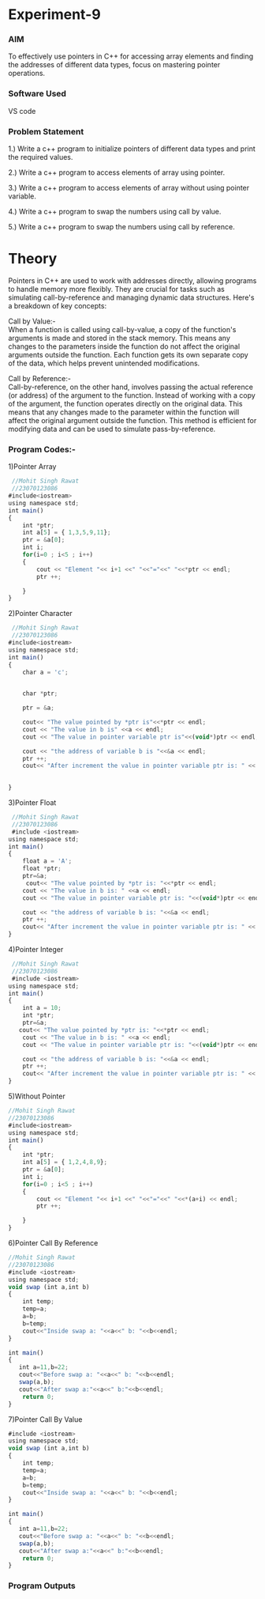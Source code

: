 # Experiment-9
### AIM
To effectively use pointers in C++ for accessing array elements and finding the addresses of different data types, focus on mastering pointer operations.

### Software Used
VS code

### Problem Statement
1.) Write a c++ program to initialize pointers of different data types and print the required values.

2.) Write a c++ program to access elements of array using pointer.

3.) Write a c++ program to access elements of array without using pointer variable.

4.) Write a c++ program to swap the numbers using call by value.

5.) Write a c++ program to swap the numbers using call by reference.

# Theory
Pointers in C++ are used to work with addresses directly, allowing programs to handle memory more flexibly. They are crucial for tasks such as simulating call-by-reference and managing dynamic data structures. Here's a breakdown of key concepts:

Call by Value:- <br>
When a function is called using call-by-value, a copy of the function's arguments is made and stored in the stack memory. This means any changes to the parameters inside the function do not affect the original arguments outside the function. Each function gets its own separate copy of the data, which helps prevent unintended modifications.

Call by Reference:- <br>
Call-by-reference, on the other hand, involves passing the actual reference (or address) of the argument to the function. Instead of working with a copy of the argument, the function operates directly on the original data. This means that any changes made to the parameter within the function will affect the original argument outside the function. This method is efficient for modifying data and can be used to simulate pass-by-reference.

### Program Codes:- 
1)Pointer Array
~~~ javascript
 //Mohit Singh Rawat
 //23070123086
#include<iostream>
using namespace std;
int main()
{
    int *ptr;
    int a[5] = { 1,3,5,9,11};
    ptr = &a[0];
    int i;
    for(i=0 ; i<5 ; i++)
    {
        cout << "Element "<< i+1 <<" "<<"="<<" "<<*ptr << endl;
        ptr ++;

    }
}
~~~
2)Pointer Character
~~~ javascript
 //Mohit Singh Rawat
 //23070123086
#include<iostream>
using namespace std;
int main()
{
    char a = 'c'; 
    

    char *ptr;

    ptr = &a;

    cout<< "The value pointed by *ptr is"<<*ptr << endl;
    cout << "The value in b is" <<a << endl;
    cout << "The value in pointer variable ptr is"<<(void*)ptr << endl;

    cout << "the address of variable b is "<<&a << endl;
    ptr ++;
    cout<< "After increment the value in pointer variable ptr is: " << (void*)ptr << endl;

    
}
~~~
3)Pointer Float
~~~ javascript
 //Mohit Singh Rawat
 //23070123086
 #include <iostream>
using namespace std;
int main()
{
    float a = 'A';
    float *ptr;
    ptr=&a;
     cout<< "The value pointed by *ptr is: "<<*ptr << endl;
    cout << "The value in b is: " <<a << endl;
    cout << "The value in pointer variable ptr is: "<<(void*)ptr << endl;

    cout << "the address of variable b is: "<<&a << endl;
    ptr ++;
    cout<< "After increment the value in pointer variable ptr is: " << (void*)ptr << endl;
}
~~~
4)Pointer Integer
~~~ javascript
 //Mohit Singh Rawat
 //23070123086
 #include <iostream>
using namespace std;
int main()
{
    int a = 10;
    int *ptr;
    ptr=&a;
   cout<< "The value pointed by *ptr is: "<<*ptr << endl;
    cout << "The value in b is: " <<a << endl;
    cout << "The value in pointer variable ptr is: "<<(void*)ptr << endl;

    cout << "the address of variable b is: "<<&a << endl;
    ptr ++;
    cout<< "After increment the value in pointer variable ptr is: " << (void*)ptr << endl;
}
~~~
5)Without Pointer
~~~ javascript
//Mohit Singh Rawat
//23070123086
#include<iostream>
using namespace std;
int main()
{
    int *ptr;
    int a[5] = { 1,2,4,8,9};
    ptr = &a[0];
    int i;
    for(i=0 ; i<5 ; i++)
    {
        cout << "Element "<< i+1 <<" "<<"="<<" "<<*(a+i) << endl;
        ptr ++;

    }
}
~~~
6)Pointer Call By Reference
~~~ javascript
//Mohit Singh Rawat
//23070123086
#include <iostream>
using namespace std;
void swap (int a,int b)
{
    int temp;
    temp=a;
    a=b;
    b=temp;
    cout<<"Inside swap a: "<<a<<" b: "<<b<<endl;
}

int main()
{
   int a=11,b=22;
   cout<<"Before swap a: "<<a<<" b: "<<b<<endl;
   swap(a,b);
   cout<<"After swap a:"<<a<<" b:"<<b<<endl;
    return 0;
}
~~~
7)Pointer Call By Value
~~~ javascript
#include <iostream>
using namespace std;
void swap (int a,int b)
{
    int temp;
    temp=a;
    a=b;
    b=temp;
    cout<<"Inside swap a: "<<a<<" b: "<<b<<endl;
}

int main()
{
   int a=11,b=22;
   cout<<"Before swap a: "<<a<<" b: "<<b<<endl;
   swap(a,b);
   cout<<"After swap a:"<<a<<" b:"<<b<<endl;
    return 0;
}
~~~

### Program Outputs
